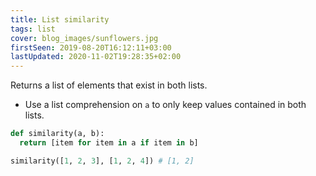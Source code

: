 ```yaml
---
title: List similarity
tags: list
cover: blog_images/sunflowers.jpg
firstSeen: 2019-08-20T16:12:11+03:00
lastUpdated: 2020-11-02T19:28:35+02:00
---
```


Returns a list of elements that exist in both lists.

- Use a list comprehension on `a` to only keep values contained in both lists.

```py
def similarity(a, b):
  return [item for item in a if item in b]
```

```py
similarity([1, 2, 3], [1, 2, 4]) # [1, 2]
```
